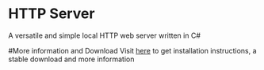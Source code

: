 # HTTP Server
A versatile and simple local HTTP web server written in C#

#More information and Download
Visit [here](http://hughbellamy.com/httpserver.html) to get installation instructions, a stable download and more information

